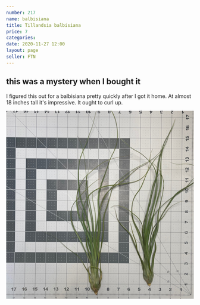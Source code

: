 ```yaml
---
number: 217
name: balbisiana
title: Tillandsia balbisiana
price: 7
categories: 
date: 2020-11-27 12:00
layout: page
seller: FTN
---
```


## this was a mystery when I bought it

I figured this out for a balbisiana pretty quickly after I got it home. At almost 18 inches tall it's impressive. It ought to curl up.

!["Tillandsia balbisiana"](/i/IMG_1405.jpeg "Tillandsia balbisiana")
